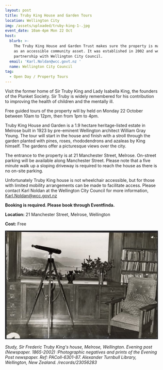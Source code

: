 ```yaml
---
layout: post
title: Truby King House and Garden Tours
location: Wellington City
img: /assets/uploaded/truby-king-1-.jpg
event_date: 10am-4pm Mon 22 Oct
host:
  blurb: >-
    The Truby King House and Garden Trust makes sure the property is maintained
    as an accessible community asset. It was established in 2002 and works in
    partnership with Wellington City Council.
  email: 'Karl.Noldan@wcc.govt.nz '
  name: Wellington City Council
tag:
  - Open Day / Property Tours
---
```

Visit the former home of Sir Truby King and Lady Isabella King, the founders of the Plunket Society. Sir Truby is widely remembered for his contribution to improving the health of children and the mentally ill.

Free guided tours of the property will by held on Monday 22 October between 10am to 12pm, then from 1pm to 4pm. 

Truby King House and Garden is a 1.9 hectare heritage-listed estate in Melrose built in 1923 by pre-eminent Wellington architect William Gray Young. The tour will start in the house and finish with a stroll through the garden planted with pines, roses, rhododendrons and azaleas by King himself.
 The gardens offer a picturesque views over the city. 

The entrance to the property is at 21 Manchester Street, Melrose. On-street parking will be available along Manchester Street. Please note that a five minute walk up a sloping driveway is required to reach the house as there is no on-site parking.

Unfortunately Truby King house is not wheelchair accessible, but for those with limited mobility arrangements can be made to facilitate access. Please contact Karl Noldan at the Wellington City Council for more information, Karl.Noldan@wcc.govt.nz 

**Booking is required. Please book through Eventfinda.**

**Location:** 21 Manchester Street, Melrose, Wellington

**Cost:** Free

![null](/assets/uploaded/truby-king.jpg)



_Study, Sir Frederic Truby King's house, Melrose, Wellington. Evening post (Newspaper. 1865-2002) :Photographic negatives and prints of the Evening Post newspaper. Ref: PAColl-6301-87. Alexander Turnbull Library, Wellington, New Zealand. /records/23056283_
